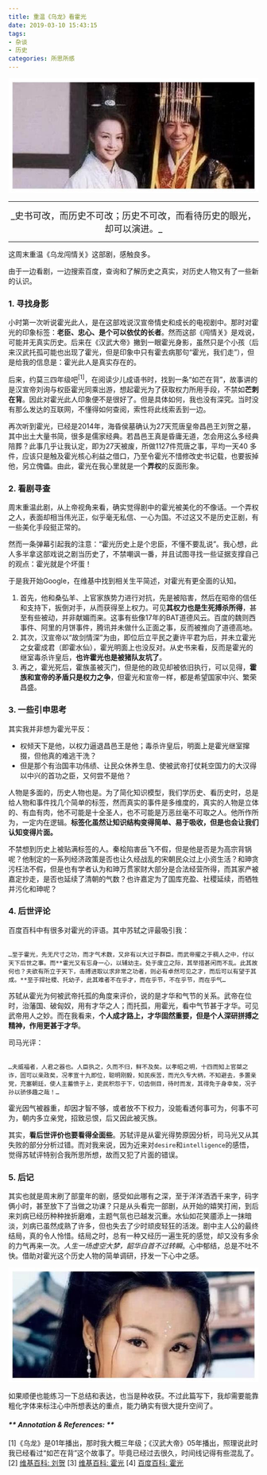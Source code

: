 ```yaml
---
title: 重温《乌龙》看霍光
date: 2019-03-10 15:43:15
tags: 
- 杂谈
- 历史
categories: 所思所感
---
```


![](/images/trivialities/huoshuixian_01.jpg)

---
<p align="center"><font size=4 margin_left=10>_史书可改，而历史不可改；历史不可改，而看待历史的眼光，却可以演进。_ </font></p>

---

这周末重温《乌龙闯情关》这部剧，感触良多。

由于一边看剧，一边搜索百度，查询和了解历史之真实，对历史人物又有了一些新的认识。

### 1. 寻找身影
小时第一次听说霍光此人，是在这部戏说汉宣帝情史和成长的电视剧中。那时对霍光的印象标签：**老臣、忠心、是个可以依仗的长者**。然而这部《闯情关》是戏说，可能并无真实历史。后来在《汉武大帝》撇到一眼霍光身影，虽然只是个小孩（后来汉武托孤可能也出现了霍光，但是印象中只有霍去病那句“霍光，我们走”），但是给我的信息是：霍光此人是真实存在的。

后来，约莫三四年级吧<sup>[1]</sup>，在阅读少儿成语书时，找到一条“如芒在背”，故事讲的是汉宣帝刘询与权臣霍光同乘出游，想起霍光为了获取权力所用手段，不禁如**芒刺在背**。因此对霍光此人印象便不是很好了。但是具体如何，我也没有深究。当时没有那么发达的互联网，不懂得如何查阅，索性将此线索丢到一边。

再次听到霍光，已经是2014年，海昏侯墓确认为27天荒唐皇帝昌邑王刘贺之墓，其中出土大量书简，很多是儒家经典。若昌邑王真是昏庸无道，怎会用这么多经典陪葬？此事几乎让我认定，即为27天被废，所做1127件荒唐之事，平均一天40
多件，应该只是触及霍光核心利益之借口，乃至令霍光不惜修改史书记载，也要扳掉他，另立傀儡。由此，霍光在我心里就是一个**弄权**的反面形象。

### 2. 看剧寻查
周末重温此剧，从上帝视角来看，确实觉得剧中的霍光被美化的不像话。一个弄权之人，表面却相当伟光正，似乎毫无私信、一心为国。不过这又不是历史正剧，有一些美化手段挺正常的。

然而一条弹幕引起我的注意：“霍光历史上是个忠臣，不懂不要乱说”。我心想，此人多半拿这部戏说之剧当历史了，不禁嘲讽一番，并且试图寻找一些证据支撑自己的观点：霍光就是个坏蛋！

于是我开始Google，在维基中找到相关生平简述，对霍光有更全面的认知。

1. 首先，他和桑弘羊、上官家族势力进行对抗，先是被陷害，然后在昭帝的信任和支持下，扳倒对手，从而获得至上权力。可见**其权力也是生死搏杀所得**，甚至有些被动，并非献媚而来。这事有些像17年的BAT道德风云。百度的魏则西事件、阿里的月饼事件，腾讯并未做什么正面之事，反而被推向了道德高地。
2. 其次，汉宣帝以“故剑情深”为由，即位后立平民之妻许平君为后，并未立霍光之女霍成君（即霍水仙），霍光明面上也没反对。从史书来看，反而是霍光的继室毒杀许皇后，**也许霍光也是被猪队友坑了**。
3. 再之，霍光死后，霍族虽被灭门，但是他的政见却被依旧执行，可以见得，**霍族和宣帝的矛盾只是权力之争**，但霍光和宣帝一样，都是希望国家中兴、繁荣昌盛。

### 3. 一些引申思考
其实我并非想为霍光平反：
- 权倾天下是他，以权力逼退昌邑王是他；毒杀许皇后，明面上是霍光继室撺掇，但他真的难逃干洗？
- 但是那个有治国丰功伟绩、让民众休养生息、使被武帝打仗耗空国力的大汉得以中兴的首功之臣，又何尝不是他？

人物是多面的，历史人物也是。为了简化知识模型，我们学历史、看历史时，总是给人物和事件找几个简单的标签，然而真实的事件是多维度的，真实的人物是立体的、有血有肉，他不可能是十全圣人，也不可能是万恶丝毫不可取之人。他所作所为，一定内在逻辑。**标签化虽然让知识结构变得简单、易于吸收，但是也会让我们认知变得片面。**

不禁想到历史上被贴满标签的人。秦桧陷害岳飞不假，但是他是否是为高宗背锅呢？他制定的一系列经济政策是否也让久经战乱的宋朝民众过上小资生活？和珅贪污枉法不假，但是也有学者认为和珅万贯家财大部分是合法经营所得，而其家产被嘉定抄走，是否也延续了清朝的气数？也许嘉定为了国库充盈、社稷延续，而牺牲并污化和珅呢？

### 4. 后世评论
百度百科中有很多对霍光的评语。其中苏轼之评最吸引我：
<pre><code style="white-space: pre-wrap;">
…至于霍光，先无尺寸之功，而才气术数，又非有以大过于群臣。而武帝擢之于稠人之中，付以天下后世之事。而**霍光又有忘身一心，以辅幼主。处于废立之际，其举措甚闲而不乱。此其故何也？夫欲有所立于天下，击搏进取以求非常之功者，则必有卓然可见之才，而后可以有望于其成。**至于捍社稷、托幼子，此其难者不在乎才，而在乎节，不在乎节，而在乎气…  
</code></pre>
苏轼从霍光为何被武帝托孤的角度来评价，说的是才华和气节的关系。武帝在位时，治藩国、破匈奴，用有才华之人；而托孤，用霍光，看中气节甚于才华。可见武帝用人之妙。而在我看来，**个人成才路上，才华固然重要，但是个人深研拼搏之精神，作用更甚于才华**。

司马光评：
<pre><code style="white-space: pre-wrap;">
…夫威福者，人君之器也。人臣执之，久而不归，鲜不及矣。以孝昭之明，十四而知上官桀之诈，固可以亲政矣，况孝宣十九即位，聪明刚毅，知民疾苦，而光久专大柄，不知避去，多置亲党，充塞朝廷，使人主蓄愤于上，吏民积怨于下，切齿侧目，待时而发，其得免于身幸矣，况子孙以骄侈趣之哉！…
</code></pre>
霍光因气被器重，却因才智不够，或者放不下权力，没能看透何事可为，何事不可为，朝内多立亲党，招致忌恨，后又因此被灭族。

其实，**看后世评价也要看得全面些**。苏轼评是从霍光得势原因分析，司马光又从其失败的部分分析过错。而对我来说，因为近来对`desire`和`intelligence`的感悟，觉得苏轼评特别合我所思所想，故而又犯了片面的错误。

### 5. 后记
其实也就是周末刷了部童年的剧，感受如此哪有之深，至于洋洋洒洒千来字，码字俩小时，甚至放下了当做之功课？只是从头看完一部剧，从开始的嬉笑打闹，到后来刘病已经历种种挫折磨难，主题气氛也已越发沉重。水仙如花笑靥添上一抹暗淡，刘病已虽然成熟了许多，但也失去了少时顽皮轻狂的活泼。剧中主人公的最终结局，真的令人怜惜。结局之时，总有一种又经历一遍生死的感觉，却又没有多余的力气再来一次。_人生一场虚空大梦，韶华白首不过转瞬_。心中郁结，总是不吐不快。借助对霍光这个历史人物的简单调研，抒发一下心中之感。

![image](/images/trivialities/huoshuixian_eye.jpg "还是喜欢剧情前期，眼中满是灵气的祸水之仙")

如果顺便也能练习一下总结和表达，也当是种收获。不过此篇写下，我却需要能靠粗化字体来标注心中所想表达的重点，能力确实有很大提升空间了。

#### _** Annotation & References: **_
[1]《乌龙》是01年播出，那时我大概三年级；《汉武大帝》05年播出，照理说此时我已经看过“如芒在背”这个故事了。毕竟已经过去很久，时间线记得有些混乱了。
[2] [维基百科: 刘贺](https://zh.wikipedia.org/wiki/%E5%88%98%E8%B4%BA)
[3] [维基百科: 霍光](https://zh.wikipedia.org/wiki/%E9%9C%8D%E5%85%89)
[4] [百度百科: 霍光](https://baike.baidu.com/item/%E9%9C%8D%E5%85%89/419055)